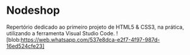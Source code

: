 # Nodeshop
Repertório dedicado ao primeiro projeto de HTML5 &amp; CSS3, na prática, utilizando a ferramenta Visual Studio Code.
![blob:https://web.whatsapp.com/537e8dca-e2f7-4f97-987d-16ed524cfe23]
<br>


